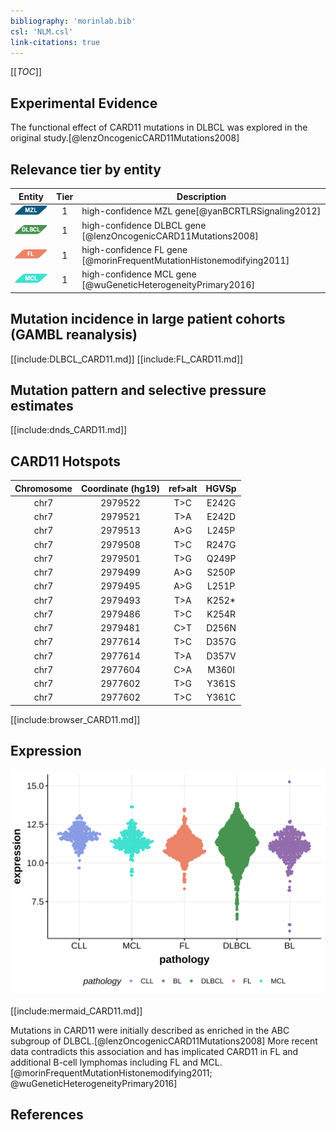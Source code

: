 ```yaml
---
bibliography: 'morinlab.bib'
csl: 'NLM.csl'
link-citations: true
---
```

[[_TOC_]]


## Experimental Evidence

The functional effect of CARD11 mutations in DLBCL was explored in the original study.[@lenzOncogenicCARD11Mutations2008]



## Relevance tier by entity

|Entity|Tier|Description                           |
|:------:|:----:|--------------------------------------|
|![MZL](images/icons/MZL_tier1.png)|1|high-confidence MZL gene[@yanBCRTLRSignaling2012]|
|![DLBCL](images/icons/DLBCL_tier1.png) |1   |high-confidence DLBCL gene            [@lenzOncogenicCARD11Mutations2008]|
|![FL](images/icons/FL_tier1.png)    |1   |high-confidence FL gene               [@morinFrequentMutationHistonemodifying2011]|
|![MCL](images/icons/MCL_tier1.png)   |1   |high-confidence MCL gene              [@wuGeneticHeterogeneityPrimary2016]|

## Mutation incidence in large patient cohorts (GAMBL reanalysis)

[[include:DLBCL_CARD11.md]]
[[include:FL_CARD11.md]]

## Mutation pattern and selective pressure estimates

[[include:dnds_CARD11.md]]

## CARD11 Hotspots

| Chromosome |Coordinate (hg19) | ref>alt | HGVSp | 
 | :---:| :---: | :--: | :---: |
| chr7 | 2979522 | T>C | E242G |
| chr7 | 2979521 | T>A | E242D |
| chr7 | 2979513 | A>G | L245P |
| chr7 | 2979508 | T>C | R247G |
| chr7 | 2979501 | T>G | Q249P |
| chr7 | 2979499 | A>G | S250P |
| chr7 | 2979495 | A>G | L251P |
| chr7 | 2979493 | T>A | K252* |
| chr7 | 2979486 | T>C | K254R |
| chr7 | 2979481 | C>T | D256N |
| chr7 | 2977614 | T>C | D357G |
| chr7 | 2977614 | T>A | D357V |
| chr7 | 2977604 | C>A | M360I |
| chr7 | 2977602 | T>G | Y361S |
| chr7 | 2977602 | T>C | Y361C |

[[include:browser_CARD11.md]]

## Expression
![](images/gene_expression/CARD11_by_pathology.svg)



<!-- ORIGIN: lenzOncogenicCARD11Mutations2008 -->
<!-- FL: morinFrequentMutationHistonemodifying2011 -->
<!-- MCL: wuGeneticHeterogeneityPrimary2016 -->
<!-- MZL: yanBCRTLRSignaling2012a -->
<!-- DLBCL: lenzOncogenicCARD11Mutations2008 -->

[[include:mermaid_CARD11.md]]

Mutations in CARD11 were initially described as enriched in the ABC subgroup of DLBCL.[@lenzOncogenicCARD11Mutations2008]
More recent data contradicts this association and has implicated CARD11 in FL and additional B-cell lymphomas including FL and MCL.[@morinFrequentMutationHistonemodifying2011; @wuGeneticHeterogeneityPrimary2016]

## References
